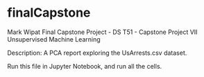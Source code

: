 # finalCapstone
Mark Wipat
Final Capstone Project - DS T51 - Capstone Project VII Unsupervised Machine Learning

Description: A PCA report exploring the UsArrests.csv dataset. 

Run this file in Jupyter Notebook, and run all the cells.

